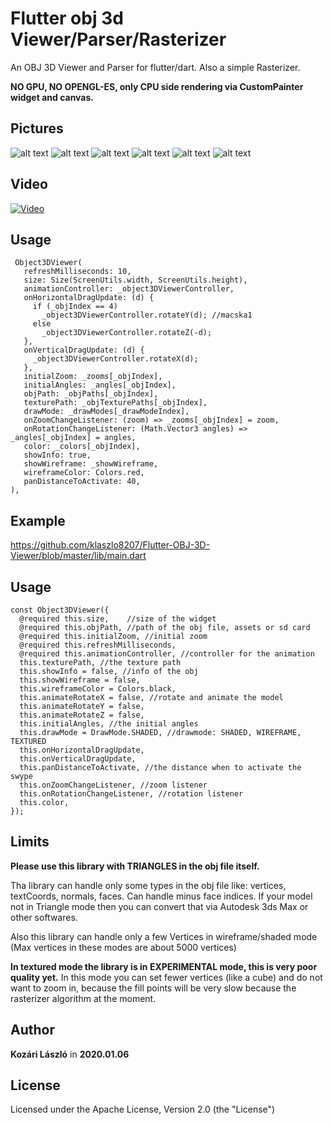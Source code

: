 # Flutter obj 3d Viewer/Parser/Rasterizer

An OBJ 3D Viewer and Parser for flutter/dart. Also a simple Rasterizer. 

**NO GPU, NO OPENGL-ES, only CPU side rendering via CustomPainter widget and canvas.**

## Pictures

![alt text](https://raw.githubusercontent.com/klaszlo8207/Flutter-OBJ-3D-Viewer/master/pix/p2.jpg)
![alt text](https://raw.githubusercontent.com/klaszlo8207/Flutter-OBJ-3D-Viewer/master/pix/p3.jpg)
![alt text](https://raw.githubusercontent.com/klaszlo8207/Flutter-OBJ-3D-Viewer/master/pix/p4.jpg)
![alt text](https://raw.githubusercontent.com/klaszlo8207/Flutter-OBJ-3D-Viewer/master/pix/p5.jpg)
![alt text](https://raw.githubusercontent.com/klaszlo8207/Flutter-OBJ-3D-Viewer/master/pix/p6.jpg)
![alt text](https://raw.githubusercontent.com/klaszlo8207/Flutter-OBJ-3D-Viewer/master/pix/p7.jpg)

## Video


[![Video](http://img.youtube.com/vi/q4wVxLKzqqs/0.jpg)](https://www.youtube.com/watch?v=q4wVxLKzqqs)


## Usage
```
 Object3DViewer(
   refreshMilliseconds: 10,
   size: Size(ScreenUtils.width, ScreenUtils.height),
   animationController: _object3DViewerController,
   onHorizontalDragUpdate: (d) {
     if (_objIndex == 4)
       _object3DViewerController.rotateY(d); //macska1
     else
       _object3DViewerController.rotateZ(-d);
   },
   onVerticalDragUpdate: (d) {
     _object3DViewerController.rotateX(d);
   },
   initialZoom: _zooms[_objIndex],
   initialAngles: _angles[_objIndex],
   objPath: _objPaths[_objIndex],
   texturePath: _objTexturePaths[_objIndex],
   drawMode: _drawModes[_drawModeIndex],
   onZoomChangeListener: (zoom) => _zooms[_objIndex] = zoom,
   onRotationChangeListener: (Math.Vector3 angles) => _angles[_objIndex] = angles,
   color: _colors[_objIndex],
   showInfo: true,
   showWireframe: _showWireframe,
   wireframeColor: Colors.red,
   panDistanceToActivate: 40,
),
```

## Example

https://github.com/klaszlo8207/Flutter-OBJ-3D-Viewer/blob/master/lib/main.dart
            
## Usage
  ```
  const Object3DViewer({
    @required this.size,    //size of the widget
    @required this.objPath, //path of the obj file, assets or sd card
    @required this.initialZoom, //initial zoom
    @required this.refreshMilliseconds, 
    @required this.animationController, //controller for the animation
    this.texturePath, //the texture path
    this.showInfo = false, //info of the obj
    this.showWireframe = false,
    this.wireframeColor = Colors.black,
    this.animateRotateX = false, //rotate and animate the model
    this.animateRotateY = false,
    this.animateRotateZ = false,
    this.initialAngles, //the initial angles
    this.drawMode = DrawMode.SHADED, //drawmode: SHADED, WIREFRAME, TEXTURED
    this.onHorizontalDragUpdate, 
    this.onVerticalDragUpdate,
    this.panDistanceToActivate, //the distance when to activate the swype
    this.onZoomChangeListener, //zoom listener
    this.onRotationChangeListener, //rotation listener
    this.color,
  });
```  
## Limits            

**Please use this library with TRIANGLES in the obj file itself.**

Tha library can handle only some types in the obj file like: vertices, textCoords, normals, faces. 
Can handle minus face indices. If your model not in Triangle mode then you can convert that via Autodesk 3ds Max or other softwares.

Also this library can handle only a few Vertices in wireframe/shaded mode (Max vertices in these modes are about 5000 vertices)

**In textured mode the library is in EXPERIMENTAL mode, this is very poor quality yet.** 
In this mode you can set fewer vertices (like a cube) and do not want to zoom in, because the fill points will be very slow because the rasterizer algorithm at the moment. 

## Author

**Kozári László** in **2020.01.06**

## License

Licensed under the Apache License, Version 2.0 (the "License")

